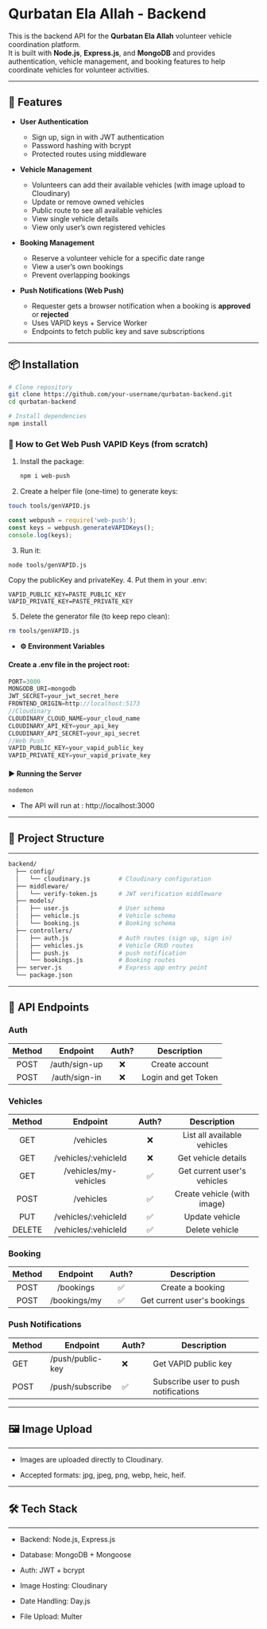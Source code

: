 # Qurbatan Ela Allah - Backend

This is the backend API for the **Qurbatan Ela Allah** volunteer vehicle coordination platform.  
It is built with **Node.js**, **Express.js**, and **MongoDB** and provides authentication, vehicle management, and booking features to help coordinate vehicles for volunteer activities.

---

## 🚀 Features

- **User Authentication**  
  - Sign up, sign in with JWT authentication  
  - Password hashing with bcrypt  
  - Protected routes using middleware

- **Vehicle Management**  
  - Volunteers can add their available vehicles (with image upload to Cloudinary)  
  - Update or remove owned vehicles  
  - Public route to see all available vehicles  
  - View single vehicle details  
  - View only user’s own registered vehicles

- **Booking Management**  
  - Reserve a volunteer vehicle for a specific date range  
  - View a user’s own bookings  
  - Prevent overlapping bookings

- **Push Notifications (Web Push)**
  - Requester gets a browser notification when a booking is **approved** or **rejected**
  - Uses VAPID keys + Service Worker
  - Endpoints to fetch public key and save subscriptions


---

## 📦 Installation

```bash
# Clone repository
git clone https://github.com/your-username/qurbatan-backend.git
cd qurbatan-backend

# Install dependencies
npm install
```

### 🔑 How to Get Web Push VAPID Keys (from scratch)

1. Install the package:
   ```bash
   npm i web-push
   ```
2. Create a helper file (one-time) to generate keys:
```bash
touch tools/genVAPID.js
```
```js
const webpush = require('web-push');
const keys = webpush.generateVAPIDKeys();
console.log(keys);
```
3. Run it:
```bash
node tools/genVAPID.js
```
Copy the publicKey and privateKey.
4. Put them in your .env:
```
VAPID_PUBLIC_KEY=PASTE_PUBLIC_KEY
VAPID_PRIVATE_KEY=PASTE_PRIVATE_KEY
```
5. Delete the generator file (to keep repo clean):
```bash
rm tools/genVAPID.js
```


- **⚙️ Environment Variables**
#### Create a .env file in the project root:
```javaScript
PORT=3000
MONGODB_URI=mongodb
JWT_SECRET=your_jwt_secret_here
FRONTEND_ORIGIN=http://localhost:5173
//Cloudinary
CLOUDINARY_CLOUD_NAME=your_cloud_name
CLOUDINARY_API_KEY=your_api_key
CLOUDINARY_API_SECRET=your_api_secret
//Web Push
VAPID_PUBLIC_KEY=your_vapid_public_key
VAPID_PRIVATE_KEY=your_vapid_private_key
```
#### ▶️ Running the Server
```bash
nodemon
```
- The API will run at : http://localhost:3000
---

## 📂 Project Structure
---
``` bash
backend/
  ├── config/
  │   └── cloudinary.js        # Cloudinary configuration
  ├── middleware/
  │   └── verify-token.js      # JWT verification middleware
  ├── models/
  │   ├── user.js              # User schema
  │   ├── vehicle.js           # Vehicle schema
  │   └── booking.js           # Booking schema
  ├── controllers/
  │   ├── auth.js              # Auth routes (sign up, sign in)
  │   ├── vehicles.js          # Vehicle CRUD routes
  │   ├── push.js              # push notification
  │   └── bookings.js          # Booking routes
  ├── server.js                # Express app entry point
  └── package.json

```
---

## 📌 API Endpoints

### Auth

| Method | Endpoint | Auth? | Description |
| :----: | :-------: | :---: | :----------:|
| POST   | /auth/sign-up | ❌ | Create account |
| POST   | /auth/sign-in | ❌ | Login and get Token |

### Vehicles

| Method | Endpoint | Auth? | Description |
| :----: | :-------: | :---: | :----------:|
| GET   | /vehicles | ❌ | List all available vehicles |
| GET   | /vehicles/:vehicleId | ❌ | Get vehicle details |
| GET   | /vehicles/my-vehicles | ✅ | Get current user's vehicles |
| POST   | /vehicles | ✅ | Create vehicle (with image) |
| PUT   | /vehicles/:vehicleId | ✅ | Update vehicle |
| DELETE   | /vehicles/:vehicleId | ✅ | Delete vehicle |

### Booking

| Method | Endpoint | Auth? | Description |
| :----: | :-------: | :---: | :----------:|
| POST   | /bookings | ✅ | Create a booking |
| POST   | /bookings/my | ✅ | Get current user's bookings |

### Push Notifications

| Method | Endpoint         | Auth? | Description |
| ------ | ---------------- | ----- | ----------- |
| GET    | /push/public-key | ❌    | Get VAPID public key |
| POST   | /push/subscribe  | ✅    | Subscribe user to push notifications |

---

## 🖼️ Image Upload
---

- Images are uploaded directly to Cloudinary.

- Accepted formats: jpg, jpeg, png, webp, heic, heif.
---

## 🛠️ Tech Stack
---
- Backend: Node.js, Express.js

- Database: MongoDB + Mongoose

- Auth: JWT + bcrypt

- Image Hosting: Cloudinary

- Date Handling: Day.js

- File Upload: Multer